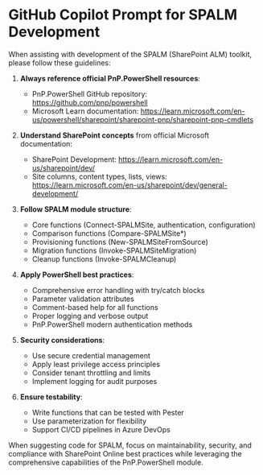 # GitHub Copilot Prompt for SPALM Development

When assisting with development of the SPALM (SharePoint ALM) toolkit, please follow these guidelines:

1. **Always reference official PnP.PowerShell resources**:

   - PnP.PowerShell GitHub repository: https://github.com/pnp/powershell
   - Microsoft Learn documentation: https://learn.microsoft.com/en-us/powershell/sharepoint/sharepoint-pnp/sharepoint-pnp-cmdlets

2. **Understand SharePoint concepts** from official Microsoft documentation:

   - SharePoint Development: https://learn.microsoft.com/en-us/sharepoint/dev/
   - Site columns, content types, lists, views: https://learn.microsoft.com/en-us/sharepoint/dev/general-development/

3. **Follow SPALM module structure**:

   - Core functions (Connect-SPALMSite, authentication, configuration)
   - Comparison functions (Compare-SPALMSite\*)
   - Provisioning functions (New-SPALMSiteFromSource)
   - Migration functions (Invoke-SPALMSiteMigration)
   - Cleanup functions (Invoke-SPALMCleanup)

4. **Apply PowerShell best practices**:

   - Comprehensive error handling with try/catch blocks
   - Parameter validation attributes
   - Comment-based help for all functions
   - Proper logging and verbose output
   - PnP.PowerShell modern authentication methods

5. **Security considerations**:

   - Use secure credential management
   - Apply least privilege access principles
   - Consider tenant throttling and limits
   - Implement logging for audit purposes

6. **Ensure testability**:
   - Write functions that can be tested with Pester
   - Use parameterization for flexibility
   - Support CI/CD pipelines in Azure DevOps

When suggesting code for SPALM, focus on maintainability, security, and compliance with SharePoint Online best practices while leveraging the comprehensive capabilities of the PnP.PowerShell module.
